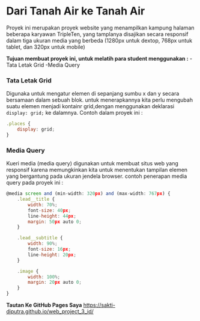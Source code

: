 # Dari Tanah Air ke Tanah Air
Proyek ini merupakan proyek website yang menampilkan kampung halaman beberapa karyawan TripleTen, yang tamplanya disajikan secara responsif dalam tiga ukuran media yang berbeda (1280px untuk dextop, 768px untuk tablet, dan 320px untuk mobile)

**Tujuan membuat proyek ini, untuk melatih para student menggunakan :**
-Tata Letak Grid
-Media Query

### Tata Letak Grid
Digunaka untuk mengatur elemen di sepanjang sumbu x dan y secara bersamaan dalam sebuah blok.
untuk menerapkannya kita perlu mengubah suatu elemen menjadi kontainr grid,dengan menggunakan deklarasi ```display: grid;``` ke dalamnya.
Contoh dalam proyek ini :
```javascript
.places {
    display: grid;
}
```

### Media Query
Kueri media (media query) digunakan untuk membuat situs web yang responsif karena memungkinkan kita untuk menentukan tampilan elemen yang bergantung pada ukuran jendela browser.
contoh penerapan media query pada proyek ini :
```javascript
@media screen and (min-width: 320px) and (max-width: 767px) {
    .lead__title {
        width: 70%;
        font-size: 40px;
        line-height: 44px;
        margin: 50px auto 0;
    }

    .lead__subtitle {
        width: 90%;
        font-size: 16px;
        line-height: 20px;
    }

    .image {
        width: 100%;
        margin: 20px auto 0;
    }
}
```

**Tautan Ke GitHub Pages Saya**
https://sakti-diputra.github.io/web_project_3_id/
